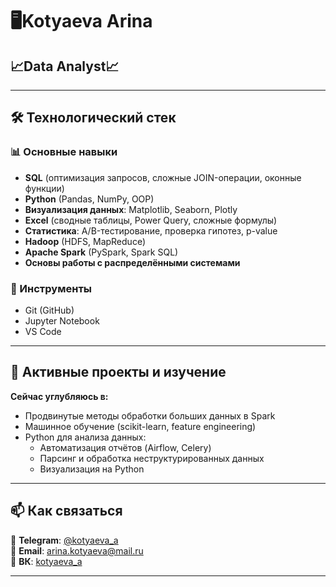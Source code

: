 # 🖥️Kotyaeva Arina

## **📈Data Analyst📈**

---

## 🛠️ Технологический стек

### 📊 Основные навыки
- **SQL** (оптимизация запросов, сложные JOIN-операции, оконные функции)
- **Python** (Pandas, NumPy, OOP)
- **Визуализация данных**: Matplotlib, Seaborn, Plotly
- **Excel** (сводные таблицы, Power Query, сложные формулы)
- **Статистика**: A/B-тестирование, проверка гипотез, p-value
- **Hadoop** (HDFS, MapReduce)
- **Apache Spark** (PySpark, Spark SQL)
- **Основы работы с распределёнными системами**

### 🔧 Инструменты
- Git (GitHub)
- Jupyter Notebook
- VS Code

---

## 🚀 Активные проекты и изучение

**Сейчас углубляюсь в:**
- Продвинутые методы обработки больших данных в Spark
- Машинное обучение (scikit-learn, feature engineering)
- Python для анализа данных:
  - Автоматизация отчётов (Airflow, Celery)
  - Парсинг и обработка неструктурированных данных
  - Визуализация на Python

---

## 📫 Как связаться

💬 **Telegram**: [@kotyaeva_a](https://t.me/kotyaeva_a)  
📧 **Email**: [arina.kotyaeva@mail.ru](arina.kotyaeva@mail.ru)  
📝 **ВК**: [kotyaeva_a](https://vk.com/kotyaeva_a)

---
